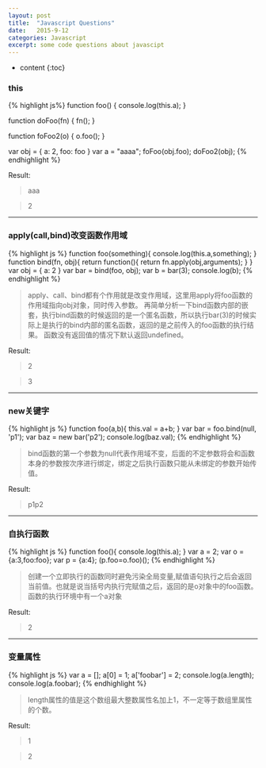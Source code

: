 ```yaml
---
layout: post
title:  "Javascript Questions"
date:   2015-9-12
categories: Javascript
excerpt: some code questions about javascipt
---
```


* content
{:toc}

### this

{% highlight js%}
function foo() {
  console.log(this.a);
}

function doFoo(fn) {
  fn();
}

function foFoo2(o) {
  o.foo();
}

var obj = {
  a: 2,
  foo: foo
}
var a = "aaaa";
foFoo(obj.foo);
doFoo2(obj);
{% endhighlight %}

Result:

> aaa

> 2

----------------------------------

### apply(call,bind)改变函数作用域

{% highlight js %}
function foo(something){
  console.log(this.a,something);
}
function bind(fn, obj){
  return function(){
    return fn.apply(obj,arguments);
  }
}
var obj = {
  a: 2
}
var bar = bind(foo, obj);
var b = bar(3);
console.log(b);
{% endhighlight %}

> apply、call、bind都有个作用就是改变作用域，这里用apply将foo函数的作用域指向obj对象，同时传入参数。
再简单分析一下bind函数内部的嵌套，执行bind函数的时候返回的是一个匿名函数，所以执行bar(3)的时候实际上是执行的bind内部的匿名函数，返回的是之前传入的foo函数的执行结果。
函数没有返回值的情况下默认返回undefined。

Result:

> 2

> 3

----------------------------------

### new关键字

{% highlight js %}
function foo(a,b){
    this.val = a+b;
}
var bar = foo.bind(null, 'p1');
var baz = new bar('p2');
console.log(baz.val);
{% endhighlight %}

> bind函数的第一个参数为null代表作用域不变，后面的不定参数将会和函数本身的参数按次序进行绑定，绑定之后执行函数只能从未绑定的参数开始传值。

Result:

> p1p2

----------------------------------

### 自执行函数

{% highlight js %}
function foo(){
    console.log(this.a);
}
var a = 2;
var o = {a:3,foo:foo};
var p = {a:4};
(p.foo=o.foo)();
{% endhighlight %}

> 创建一个立即执行的函数同时避免污染全局变量,赋值语句执行之后会返回当前值。也就是说当括号内执行完赋值之后，返回的是o对象中的foo函数。函数的执行环境中有一个a对象

Result:

> 2

----------------------------------

### 变量属性

{% highlight js %}
var a = [];
a[0] = 1;
a['foobar'] = 2;
console.log(a.length);
console.log(a.foobar);
{% endhighlight %}

> length属性的值是这个数组最大整数属性名加上1，不一定等于数组里属性的个数。

Result:

> 1

> 2
